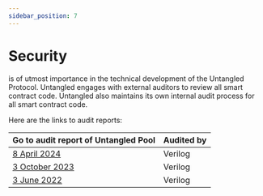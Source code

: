 ```yaml
---
sidebar_position: 7
---
```


# Security

is of utmost importance in the technical development of the Untangled Protocol. Untangled engages with external auditors to review all smart contract code. Untangled also maintains its own internal audit process for all smart contract code.

Here are the links to audit reports:

| Go to audit report of Untangled Pool                                                                                                    | Audited by                | 
| --------------------------------------------------------------------------------------------------------------------------------------- | ------------------------- | 
| [8 April 2024](https://github.com/Verilog-Solutions/.github/blob/main/Audit/Untangle_Protocol_Audit/Untangled_FInance_Audit_Report.pdf) | Verilog                   | 
| [3 October 2023](https://www.verilog.solutions/audits/untangled_protocol/)                                                              | Verilog                   | 
| [3 June 2022](https://www.verilog.solutions/audits/untangle_protocol/)                                                                  | Verilog                   |

